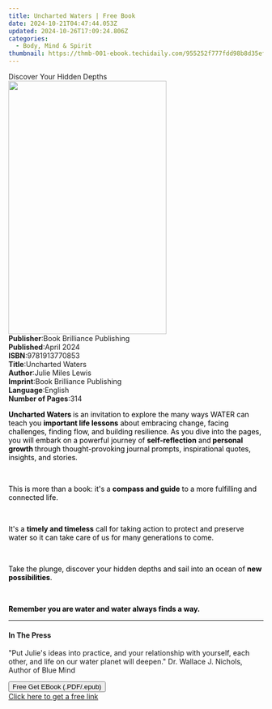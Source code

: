 ```yaml
---
title: Uncharted Waters | Free Book
date: 2024-10-21T04:47:44.053Z
updated: 2024-10-26T17:09:24.806Z
categories:
  - Body, Mind & Spirit
thumbnail: https://thmb-001-ebook.techidaily.com/955252f777fdd98b8d35ef1dac99746e0356db14ecf995aebdaeb160ce4284de.jpg
---
```

<main id="book-container">
  <div class="flex flex-col">
    <div class="book-brief flex-1 py-6 px-4 sm:p-6 md:py-10 md:px-8">
      <!-- brief-->
      <div class="book-brief-main">Discover Your Hidden Depths</div>
    </div>
    <div
      class="book-meta-info flex-1 grid gap-4 col-start-1 col-end-3 row-start-1 sm:mb-6 sm:grid-cols-4 lg:gap-6 lg:col-start-2 lg:row-end-6 lg:row-span-6 lg:mb-0"
    >
      <div
        class="book-meta-info-left place-content-center mt-4 p-4 text-sm leading-6 col-start-2 col-span-2 dark:text-slate-400"
      >
        <img
          class="w-full h-500 object-cover rounded-lg sm:h-255 sm:col-span-2 lg:col-span-full"
          src="https://img-001-ebook.techidaily.com/cb8ebcb9422371b05933a81b06ae67c36cbc4c17c2c3bcf946516408f1ee3615.jpg"
          alt=""
          width="312"
          height="500"
        />
      </div>
      <div
        class="book-meta-info-right mt-2 col-start-1 row-start-2 col-span-3 self-center"
      >
        <!-- meta data  -->
        <div class="flex flex-col px-4 md:px-8">
          <div class="flex-1">
            <strong>Publisher</strong>:<span class="px-2"
              >Book Brilliance Publishing</span
            >
          </div>
          <div class="flex-1">
            <strong>Published</strong>:<span class="px-2">April 2024</span>
          </div>
          <div class="flex-1">
            <strong>ISBN</strong>:<span class="px-2">9781913770853</span>
          </div>
          <div class="flex-1">
            <strong>Title</strong>:<span class="px-2">Uncharted Waters</span>
          </div>
          <div class="flex-1">
            <strong>Author</strong>:<span class="px-2">Julie Miles Lewis</span>
          </div>
          <div class="flex-1">
            <strong>Imprint</strong>:<span class="px-2"
              >Book Brilliance Publishing</span
            >
          </div>
          <div class="flex-1">
            <strong>Language</strong>:<span class="px-2">English</span>
          </div>
          <div class="flex-1">
            <strong>Number of Pages</strong>:<span class="px-2">314</span>
          </div>
        </div>
      </div>
    </div>
    <div class="book-description flex-1 py-6 px-4 sm:p-6 md:py-10 md:px-8">
      <div class="book-description-main">
        <div accordion-content="" id="description">
          <p>
            <strong style="color: rgb(0, 0, 0)">Uncharted Waters </strong
            ><span style="color: rgb(0, 0, 0)"
              >is an invitation to explore the many ways WATER can teach you </span
            ><strong style="color: rgb(0, 0, 0)">important life lessons</strong
            ><span style="color: rgb(0, 0, 0)">
              about embracing change, facing challenges, finding flow, and
              building resilience. As you dive into the pages, you will embark
              on a powerful journey of </span
            ><strong style="color: rgb(0, 0, 0)">self-reflection</strong
            ><span style="color: rgb(0, 0, 0)"> and</span
            ><strong style="color: rgb(0, 0, 0)"> personal growth </strong
            ><span style="color: rgb(0, 0, 0)"
              >through thought-provoking journal prompts, inspirational quotes,
              insights, and stories.
            </span>
          </p>
          <p><br /></p>
          <p>
            <span style="color: rgb(0, 0, 0)"
              >This is more than a book: it's a </span
            ><strong style="color: rgb(0, 0, 0)">compass and guide</strong
            ><span style="color: rgb(0, 0, 0)">
              to a more fulfilling and connected life.
            </span>
          </p>
          <p><br /></p>
          <p>
            <span style="color: rgb(0, 0, 0)">It's a </span
            ><strong style="color: rgb(0, 0, 0)">timely and timeless</strong
            ><span style="color: rgb(0, 0, 0)">
              call for taking action to protect and preserve water so it can
              take care of us for many generations to come.
            </span>
          </p>
          <p><br /></p>
          <p>
            <span style="color: rgb(0, 0, 0)"
              >Take the plunge, discover your hidden depths and sail into an
              ocean of </span
            ><strong style="color: rgb(0, 0, 0)">new possibilities</strong
            ><span style="color: rgb(0, 0, 0)">. </span>
          </p>
          <p><br /></p>
          <p>
            <strong style="color: rgb(0, 0, 0)"
              >Remember you are water and water always finds a way.</strong
            >
          </p>
        </div>
        <div class="accordion-fader"></div>
      </div>
    </div>
    <div class="book-excerpts flex-1 py-6 px-4 sm:p-6 md:py-10 md:px-8">
      <!-- excerpts-->
      <div class="book-excerpts-main">
        <hr />
        <h4 class="placeholder placeholder-heading">
          <span>In The Press</span>
        </h4>
        <p></p>
        <p>
          "Put Julie's ideas into practice, and your relationship with yourself,
          each other, and life on our water planet will deepen." Dr. Wallace J.
          Nichols, Author of Blue Mind
        </p>
        <p></p>
      </div>
    </div>
    <div
      class="book-about-author flex-1 py-6 px-4 sm:p-6 md:py-10 md:px-8"
    ></div>
    <div class="book-free-get flex-1 py-6 px-4 sm:p-6 md:py-10 md:px-8">
      <button
        id="btn-free-get"
        class="bg-blue-500 hover:bg-blue-700 text-white font-bold py-2 px-4 rounded"
      >
        Free Get EBook (.PDF/.epub)
      </button>
      <div id="countdown-display" class="px-2 text-lg mt-2"></div>
      <a
        id="free-link"
        class="hidden bg-blue-500 hover:bg-blue-700 text-white font-bold py-2 px-4 rounded"
        href="https://www.ebooks.com/en-us/book/211258393/uncharted-waters/julie-miles-lewis/"
        target="_blank"
        >Click here to get a free link</a
      >
    </div>
    <script>
      let countdownTime = 0;
      let countdownInterval = null;
      document
        .getElementById('btn-free-get')
        .addEventListener('click', startCountdown);
      function startCountdown() {
        countdownTime = new Date().getTime() + 60000 * 3;
        countdownInterval = setInterval(updateCountdown, 1000);
        document.getElementById('btn-free-get').disabled = true;
        document
          .getElementById('btn-free-get')
          .classList.add('bg-gray-500', 'cursor-not-allowed');
      }
      function updateCountdown() {
        let currentTime = new Date().getTime();
        let timeLeft = countdownTime - currentTime;
        let secondsLeft = Math.floor(timeLeft / 1000);
        document.getElementById('countdown-display').innerHTML =
          `Remaining time: ${secondsLeft} seconds.`;
        if (secondsLeft <= 0) {
          clearInterval(countdownInterval);
          document.getElementById('btn-free-get').classList.add('hidden');
          document.getElementById('free-link').classList.remove('hidden');
          document.getElementById('countdown-display').innerHTML = '';
        }
      }
    </script>
  </div>
</main>

<ins class="adsbygoogle"
      style="display:block"
      data-ad-client="ca-pub-7571918770474297"
      data-ad-slot="8358498916"
      data-ad-format="auto"
      data-full-width-responsive="true"></ins>
    